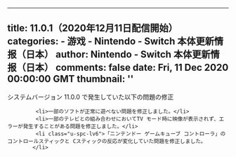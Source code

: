 
---
title: 11.0.1（2020年12月11日配信開始）
categories: 
    - 游戏
    - Nintendo - Switch 本体更新情报（日本）
author: Nintendo - Switch 本体更新情报（日本）
comments: false
date: Fri, 11 Dec 2020 00:00:00 GMT
thumbnail: ''
---

<div>   
<span class="c-heading-lv4__text">システムバージョン 11.0.0 で発生していた以下の問題の修正</span>

             <li>一部のソフトが正常に遊べない問題を修正しました。</li>
             <li>一部のテレビとの組み合わせにおいてTV モード時に映像が表示されず、エラーが発生することがある問題を修正しました。</li>
             <li class="u-spc-lv6">「ニンテンドー ゲームキューブ コントローラ」のコントロールスティックと Cスティックの反応が変化していた問題を修正しました。
            </li>
             
</div>
            